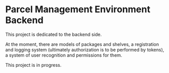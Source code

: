 # Parcel Management Environment Backend

This project is dedicated to the backend side.

At the moment, there are models of packages and shelves, a registration and logging system (ultimately authorization is to be performed by tokens), a system of user recognition and permissions for them.

This project is in progress.